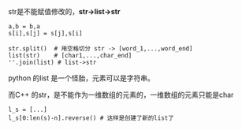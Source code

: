 str是不能赋值修改的，**str->list->str**

```
a,b = b,a
s[i],s[j] = s[j],s[i]
```

```
str.split()  # 用空格切分 str -> [word_1,...,word_end]
list(str)    # [char1,...,char_end]
''.join(list) # list->str
```

 python 的list 是一个怪胎，元素可以是字符串。

而C++ 的str，是不能作为一维数组的元素的，一维数组的元素只能是char

```
l_s = [...]
l_s[0:len(s)-n].reverse() # 这样是创建了新的list了
```

